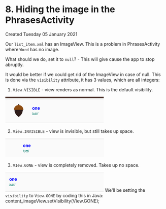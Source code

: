 # 8. Hiding the image in the PhrasesActivity
Created Tuesday 05 January 2021

Our ``list_item.xml`` has an ImageView. This is a problem in PhrasesActivity where ``Word`` has no image. 

What should we do, set it to ``null``? - This will give cause the app to stop abruptly.

It would be better if we could get rid of the ImageView in case of null. This is done via the ``visibility`` attribute, it has 3 values, which are all integers:

1. ``View.VISIBLE`` - view renders as normal. This is the default visibility.

![](./8._Hiding_the_image_in_the_PhrasesActivity/pasted_image.png)

2. ``View.INVISIBLE`` - view is invisible, but still takes up space.

![](./8._Hiding_the_image_in_the_PhrasesActivity/pasted_image001.png)

3. ``VIew.GONE`` - view is completely removed. Takes up no space.

![](./8._Hiding_the_image_in_the_PhrasesActivity/pasted_image002.png)
We'll be setting the ``visibility`` to ``View.GONE`` by coding this in Java:
	content_imageView.setVisibility(View.GONE);

